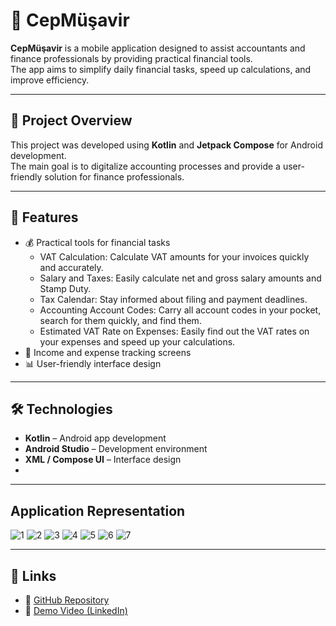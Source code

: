 # 📱 CepMüşavir

**CepMüşavir** is a mobile application designed to assist accountants and finance professionals by providing practical financial tools.  
The app aims to simplify daily financial tasks, speed up calculations, and improve efficiency.  

---

## 🚀 Project Overview

This project was developed using **Kotlin** and **Jetpack Compose** for Android development.  
The main goal is to digitalize accounting processes and provide a user-friendly solution for finance professionals.  

---

## 🧩 Features

- 💰 Practical tools for financial tasks
    - VAT Calculation: Calculate VAT amounts for your invoices quickly and accurately.
    - Salary and Taxes: Easily calculate net and gross salary amounts and Stamp Duty.
    - Tax Calendar: Stay informed about filing and payment deadlines.
    - Accounting Account Codes: Carry all account codes in your pocket, search for them quickly, and find them.
    - Estimated VAT Rate on Expenses: Easily find out the VAT rates on your expenses and speed up your calculations.
- 🧾 Income and expense tracking screens  
- 📊 User-friendly interface design  

---

## 🛠️ Technologies

- **Kotlin** – Android app development  
- **Android Studio** – Development environment  
- **XML / Compose UI** – Interface design
- 
---

## Application Representation

![1](https://github.com/user-attachments/assets/9461809c-f016-42c5-b500-f3738c356158)
![2](https://github.com/user-attachments/assets/1d95de2b-de71-454d-854f-b52144368766)
![3](https://github.com/user-attachments/assets/fd96be0f-99ed-48a8-b81a-fb9e46ccf0e6)
![4](https://github.com/user-attachments/assets/e5edbaf0-927d-4d47-bf88-7d6f41e4f63e)
![5](https://github.com/user-attachments/assets/b4cb84bf-1c8a-40bd-a721-6a0d333cb7a0)
![6](https://github.com/user-attachments/assets/d3b6519b-e274-4814-93ad-af68037410a4)
![7](https://github.com/user-attachments/assets/f333b668-d26b-4031-b327-0dc85e62f830)

---


## 🔗 Links

- 📂 [GitHub Repository](#)  
- 🎥 [Demo Video (LinkedIn)](#)  
